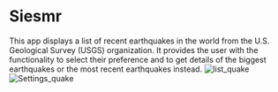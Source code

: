  # Siesmr
This app displays a list of recent earthquakes in the world from the U.S. Geological Survey (USGS) organization.
It provides the user with the functionality to select their preference and to get details of the biggest earthquakes or the most recent earthquakes instead.
![list_quake](https://user-images.githubusercontent.com/74445948/111681261-0d2d6100-8849-11eb-8014-81a61a9cabbc.jpeg) 
![Settings_quake](https://user-images.githubusercontent.com/74445948/111681267-0e5e8e00-8849-11eb-86c1-9c3db71aa090.jpeg)
